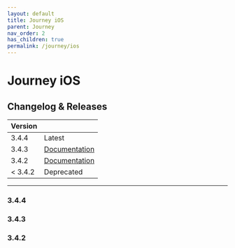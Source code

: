 ```yaml
---
layout: default
title: Journey iOS
parent: Journey
nav_order: 2
has_children: true
permalink: /journey/ios
---
```


# Journey iOS

## Changelog & Releases

| Version | |
| --- | --- |
| 3.4.4 |  <label class="label label-green">Latest</label> |
| 3.4.3 |  <label class="label"> [Documentation](/navitia_sdk_docs/journey/ios/3.4.3/getting-started) </label> |
| 3.4.2 |  <label class="label"> [Documentation](/navitia_sdk_docs/journey/ios/3.4.2/getting-started) </label> |
| < 3.4.2 | <label class="label label-red">Deprecated</label> |

---

### 3.4.4

### 3.4.3

### 3.4.2
